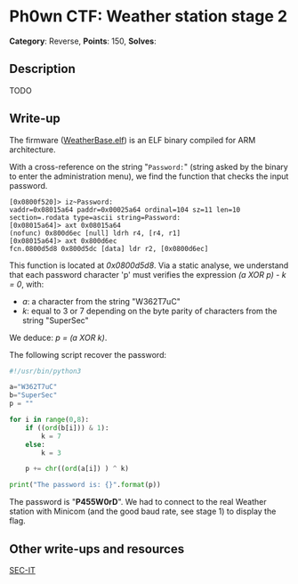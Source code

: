 # Ph0wn CTF: Weather station stage 2

**Category**: Reverse, **Points**: 150, **Solves**:

## Description

TODO

## Write-up

The firmware ([WeatherBase.elf](./WeatherBase.elf)) is an ELF
binary compiled for ARM architecture.

With a cross-reference on the string "``Password:``" (string asked by the
binary to enter the administration menu), we find the function that checks
the input password.

```
[0x0800f520]> iz~Password:
vaddr=0x08015a64 paddr=0x00025a64 ordinal=104 sz=11 len=10 section=.rodata type=ascii string=Password: 
[0x08015a64]> axt 0x08015a64
(nofunc) 0x800d6ec [null] ldrh r4, [r4, r1] 
[0x08015a64]> axt 0x800d6ec
fcn.0800d5d8 0x800d5dc [data] ldr r2, [0x0800d6ec]
```

This function is located at *0x0800d5d8*. Via a static analyse, we
understand that each password character 'p' must verifies the expression
*(a XOR p) - k = 0*, with:

- *a*: a character from the string "W362T7uC"
- *k*: equal to 3 or 7 depending on the byte parity of characters from the
  string "SuperSec"

We deduce: *p = (a XOR k)*.

The following script recover the password:

```python
#!/usr/bin/python3

a="W362T7uC"
b="SuperSec"
p = ""

for i in range(0,8):
    if ((ord(b[i])) & 1):
        k = 7
    else:
        k = 3

    p += chr((ord(a[i]) ) ^ k)

print("The password is: {}".format(p))
```

The password is "**P455W0rD**". We had to connect to the real Weather
station with Minicom (and the good baud rate, see stage 1) to display the
flag.

## Other write-ups and resources

[SEC-IT](https://blog.sec-it-solutions.fr/write-up/2017/12/05/jla-writeup-ph0wn-1.html)

